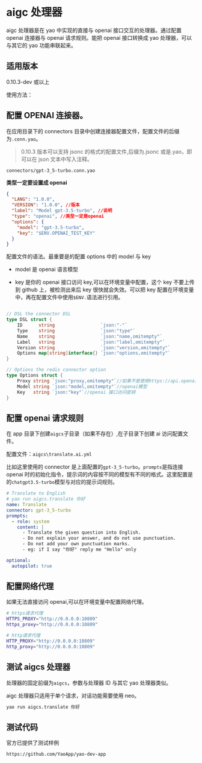 # aigc 处理器

aigc 处理器是在 yao 中实现的直接与 openai 接口交互的处理器。通过配置 openai 连接器与 openai 请求规则。能把 openai 接口转换成 yao 处理器，可以与其它的 yao 功能串联起来。

## 适用版本

0.10.3-dev 或以上

使用方法：

## 配置 OPENAI 连接器。

在应用目录下的 connectors 目录中创建连接器配置文件，配置文件的后缀为`.conn.yao`。

> 0.10.3 版本可以支持 jsonc 的格式的配置文件,后缀为.jsonc 或是.yao，即可以在 json 文本中写入注释。

`connectors/gpt-3_5-turbo.conn.yao`

**类型一定要设置成 openai**

```json
{
  "LANG": "1.0.0",
  "VERSION": "1.0.0", //版本
  "label": "Model gpt-3.5-turbo", //说明
  "type": "openai", //类型一定是openai
  "options": {
    "model": "gpt-3.5-turbo",
    "key": "$ENV.OPENAI_TEST_KEY"
  }
}
```

配置文件的语法。最重要是的配置 options 中的 model 与 key

- model 是 openai 语言模型

- key 是你的 openai 接口访问 key,可以在环境变量中配置，这个 key 不要上传到 github 上，被检测出来后 key 很快就会失效。可以把 key 配置在环境变量中，再在配置文件中使用`$ENV.`语法进行引用。

```go

// DSL the connector DSL
type DSL struct {
	ID      string                 `json:"-"`
	Type    string                 `json:"type"`
	Name    string                 `json:"name,omitempty"`
	Label   string                 `json:"label,omitempty"`
	Version string                 `json:"version,omitempty"`
	Options map[string]interface{} `json:"options,omitempty"`
}

// Options the redis connector option
type Options struct {
	Proxy string `json:"proxy,omitempty"`//如果不是使用https://api.openai.com，可以在这里设置openai的访问地址
	Model string `json:"model,omitempty"`//openai模型
	Key   string `json:"key"`//openai 接口访问密钥
}
```

## 配置 openai 请求规则

在 app 目录下创建`aigcs`子目录（如果不存在）,在子目录下创建 ai 访问配置文件。

配置文件：`aigcs\translate.ai.yml`

比如这里使用的 connector 是上面配置的`gpt-3_5-turbo`。`prompts`是指连接 openai 时的初始化指令，提示词的内容按不同的模型有不同的格式。这里配置是的`chatgpt3.5-turbo`模型与对应的提示词规则。

```yaml
# Translate to English
# yao run aigcs.translate 你好
name: Translate
connector: gpt-3_5-turbo
prompts:
  - role: system
    content: |
      - Translate the given question into English.
      - Do not explain your answer, and do not use punctuation.
      - Do not add your own punctuation marks.
      - eg: if I say "你好" reply me "Hello" only

optional:
  autopilot: true
```

## 配置网络代理

如果无法直接访问 openai,可以在环境变量中配置网络代理。

```bash
# https请求代理
HTTPS_PROXY="http://0.0.0.0:10809"
https_proxy="http://0.0.0.0:10809"

# http请求代理
HTTP_PROXY="http://0.0.0.0:10809"
http_proxy="http://0.0.0.0:10809"
```

## 测试 aigcs 处理器

处理器的固定前缀为`aigcs`，参数与处理器 ID 与其它 yao 处理器类似。

aigc 处理器只适用于单个请求，对话功能需要使用 neo。

```sh
yao run aigcs.translate 你好
```

## 测试代码

官方已提供了测试样例

```sh
https://github.com/YaoApp/yao-dev-app
```
